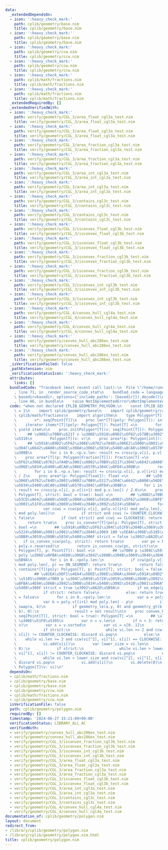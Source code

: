 ```yaml
---
data:
  _extendedDependsOn:
  - icon: ':heavy_check_mark:'
    path: cplib/geometry/base.nim
    title: cplib/geometry/base.nim
  - icon: ':heavy_check_mark:'
    path: cplib/geometry/base.nim
    title: cplib/geometry/base.nim
  - icon: ':heavy_check_mark:'
    path: cplib/geometry/ccw.nim
    title: cplib/geometry/ccw.nim
  - icon: ':heavy_check_mark:'
    path: cplib/geometry/ccw.nim
    title: cplib/geometry/ccw.nim
  - icon: ':heavy_check_mark:'
    path: cplib/math/fractions.nim
    title: cplib/math/fractions.nim
  - icon: ':heavy_check_mark:'
    path: cplib/math/fractions.nim
    title: cplib/math/fractions.nim
  _extendedRequiredBy: []
  _extendedVerifiedWith:
  - icon: ':heavy_check_mark:'
    path: verify/geometry/CGL_3/area_float_cgl3a_test.nim
    title: verify/geometry/CGL_3/area_float_cgl3a_test.nim
  - icon: ':heavy_check_mark:'
    path: verify/geometry/CGL_3/area_float_cgl3a_test.nim
    title: verify/geometry/CGL_3/area_float_cgl3a_test.nim
  - icon: ':heavy_check_mark:'
    path: verify/geometry/CGL_3/area_fraction_cgl3a_test.nim
    title: verify/geometry/CGL_3/area_fraction_cgl3a_test.nim
  - icon: ':heavy_check_mark:'
    path: verify/geometry/CGL_3/area_fraction_cgl3a_test.nim
    title: verify/geometry/CGL_3/area_fraction_cgl3a_test.nim
  - icon: ':heavy_check_mark:'
    path: verify/geometry/CGL_3/area_int_cgl3a_test.nim
    title: verify/geometry/CGL_3/area_int_cgl3a_test.nim
  - icon: ':heavy_check_mark:'
    path: verify/geometry/CGL_3/area_int_cgl3a_test.nim
    title: verify/geometry/CGL_3/area_int_cgl3a_test.nim
  - icon: ':heavy_check_mark:'
    path: verify/geometry/CGL_3/contains_cgl3c_test.nim
    title: verify/geometry/CGL_3/contains_cgl3c_test.nim
  - icon: ':heavy_check_mark:'
    path: verify/geometry/CGL_3/contains_cgl3c_test.nim
    title: verify/geometry/CGL_3/contains_cgl3c_test.nim
  - icon: ':heavy_check_mark:'
    path: verify/geometry/CGL_3/isconvex_float_cgl3b_test.nim
    title: verify/geometry/CGL_3/isconvex_float_cgl3b_test.nim
  - icon: ':heavy_check_mark:'
    path: verify/geometry/CGL_3/isconvex_float_cgl3b_test.nim
    title: verify/geometry/CGL_3/isconvex_float_cgl3b_test.nim
  - icon: ':heavy_check_mark:'
    path: verify/geometry/CGL_3/isconvex_fraction_cgl3b_test.nim
    title: verify/geometry/CGL_3/isconvex_fraction_cgl3b_test.nim
  - icon: ':heavy_check_mark:'
    path: verify/geometry/CGL_3/isconvex_fraction_cgl3b_test.nim
    title: verify/geometry/CGL_3/isconvex_fraction_cgl3b_test.nim
  - icon: ':heavy_check_mark:'
    path: verify/geometry/CGL_3/isconvex_int_cgl3b_test.nim
    title: verify/geometry/CGL_3/isconvex_int_cgl3b_test.nim
  - icon: ':heavy_check_mark:'
    path: verify/geometry/CGL_3/isconvex_int_cgl3b_test.nim
    title: verify/geometry/CGL_3/isconvex_int_cgl3b_test.nim
  - icon: ':heavy_check_mark:'
    path: verify/geometry/CGL_4/convex_hull_cgl4a_test.nim
    title: verify/geometry/CGL_4/convex_hull_cgl4a_test.nim
  - icon: ':heavy_check_mark:'
    path: verify/geometry/CGL_4/convex_hull_cgl4a_test.nim
    title: verify/geometry/CGL_4/convex_hull_cgl4a_test.nim
  - icon: ':heavy_check_mark:'
    path: verify/geometry/convex_hull_abc286ex_test.nim
    title: verify/geometry/convex_hull_abc286ex_test.nim
  - icon: ':heavy_check_mark:'
    path: verify/geometry/convex_hull_abc286ex_test.nim
    title: verify/geometry/convex_hull_abc286ex_test.nim
  _isVerificationFailed: false
  _pathExtension: nim
  _verificationStatusIcon: ':heavy_check_mark:'
  attributes:
    links: []
  bundledCode: "Traceback (most recent call last):\n  File \"/home/runner/.local/lib/python3.10/site-packages/onlinejudge_verify/documentation/build.py\"\
    , line 71, in _render_source_code_stat\n    bundled_code = language.bundle(stat.path,\
    \ basedir=basedir, options={'include_paths': [basedir]}).decode()\n  File \"/home/runner/.local/lib/python3.10/site-packages/onlinejudge_verify/languages/nim.py\"\
    , line 86, in bundle\n    raise NotImplementedError\nNotImplementedError\n"
  code: "when not declared CPLIB_GEOMETRY_POLYGON:\n    const CPLIB_GEOMETRY_POLYGON*\
    \ = 1\n    import cplib/geometry/base\n    import cplib/geometry/ccw\n    import\
    \ cplib/math/fractions\n    import algorithm\n    type Polygon*[T] = object\n\
    \        v*: seq[Point[T]]\n    proc len*[T](poly: Polygon[T]): int = poly.v.len\n\
    \    iterator items*[T](poly: Polygon[T]): Point[T] =\n        for item in poly.v:\
    \ yield item\n\n    proc initPolygon*[T](v: seq[Point[T]]): Polygon[T] =\n   \
    \     ## \u9802\u70B9\u5217 v \u306E\u591A\u89D2\u5F62\u578B\u3092\u521D\u671F\
    \u5316\n        Polygon[T](v: v)\n    proc area*(p: Polygon[int]): int =\n   \
    \     ## \u591A\u89D2\u5F62\u306E\u9762\u7A4D\u306E2\u500D\u3001\u9802\u70B9\u5217\
    \u304C\u6642\u8A08\u56DE\u308A\u306E\u5834\u5408\u8CA0\u306E\u6570\u304C\u8FD4\
    \u308B\n        for i in 0..<p.v.len: result += cross(p.v[i], p.v[(i+1) mod p.v.len])\n\
    \    proc area*[T](p: Polygon[Fraction[T]]): Fraction[T] =\n        ## \u591A\u89D2\
    \u5F62\u306E\u9762\u7A4D\u3001\u9802\u70B9\u5217\u304C\u6642\u8A08\u56DE\u308A\
    \u306E\u5834\u5408\u8CA0\u306E\u6570\u304C\u8FD4\u308B\n        result = initFraction(0)\n\
    \        for i in 0..<p.v.len: result += cross(p.v[i], p.v[(i+1) mod p.v.len])\
    \ / 2\n    proc area*(p: Polygon[float]): float =\n        ## \u591A\u89D2\u5F62\
    \u306E\u9762\u7A4D\u3001\u9802\u70B9\u5217\u304C\u6642\u8A08\u56DE\u308A\u306E\
    \u5834\u5408\u8CA0\u306E\u6570\u304C\u8FD4\u308B\n        for i in 0..<p.v.len:\
    \ result += cross(p.v[i], p.v[(i+1) mod p.v.len]) / 2.0\n\n    proc is_convex_ccw*[T](poly:\
    \ Polygon[T], strict: bool = true): bool =\n        ## \u9802\u70B9\u5217\u304C\
    \u53CD\u6642\u8A08\u56DE\u308A\u306E\u591A\u89D2\u5F62\u306B\u5BFE\u3057\u3066\
    \u3001\u51F8\u304B\u3069\u3046\u304B\u3092\u5224\u5B9A\n        for i in 0..<poly.len:\n\
    \            var ccwi = ccw(poly.v[i], poly.v[(i+1) mod poly.len], poly.v[(i+2)\
    \ mod poly.len])\n            if strict and ccwi != COUNTER_CLOCKWISE: return\
    \ false\n            if (not strict) and ccwi == CLOCKWISE: return false\n   \
    \     return true\n    proc is_convex*[T](poly: Polygon[T], strict: bool = true):\
    \ bool =\n        ## \u591A\u89D2\u5F62\u304C\u51F8\u304B\u3069\u3046\u304B\u3092\
    \u5224\u5B9A\u3001\u3061\u3087\u3046\u3069 180 \u5EA6\u306E\u5185\u89D2\u3092\u8A31\
    \u5BB9\u3059\u308B\u5834\u5408\u306F strict = false \u3092\u8A2D\u5B9A\n     \
    \   if is_convex_ccw(poly, strict): return true\n        var pn = Polygon[T](v:\
    \ poly.v.reversed)\n        return is_convex_ccw(pn, strict)\n\n    proc on_edge*[T](poly:\
    \ Polygon[T], p: Point[T]): bool =\n        ## \u70B9 p \u304C\u591A\u89D2\u5F62\
    \ poly \u306E\u8FBA\u4E0A\u306B\u3042\u308B\u304B\u3069\u3046\u304B\u3092\u5224\
    \u5B9A\n        for i in 0..<poly.len:\n            if ccw(poly.v[i], poly.v[(i+1)\
    \ mod poly.len], p) == ON_SEGMENT: return true\n        return false\n    proc\
    \ contains*[T](poly: Polygon[T], p: Point[T], strict: bool = false): bool =\n\
    \        ## \u81EA\u5DF1\u4EA4\u5DEE\u306E\u306A\u3044\u591A\u89D2\u5F62 poly\
    \ \u5185\u306B\u70B9 p \u304C\u5B58\u5728\u3059\u308B\u304B\u3092\u5224\u5B9A\u3001\
    \u8FBA\u4E0A\u306B\u3042\u308B\u5834\u5408\u3092\u542B\u3081\u306A\u3044\u5834\
    \u5408\u306F strict = true \u3092\u8A2D\u5B9A\n        if on_edge(poly, p):\n\
    \            if strict: return false\n            else: return true\n        result\
    \ = false\n        for i in 0..<poly.len:\n            var a = poly.v[i] - p\n\
    \            var b = poly.v[(i+1) mod poly.len] - p\n            if a.y > b.y:\
    \ swap(a, b)\n            if geometry_le(a.y, 0) and geometry_gt(b.y, 0) and geometry_lt(cross(a,\
    \ b), 0):\n                result = not result\n\n    proc convex_hull*[T](v:\
    \ seq[Point[T]], strict: bool = true): Polygon[T] =\n        ## \u70B9\u7FA4 v\
    \ \u306E\u51F8\u5305\n        var n = v.len\n        if n < 3: return Polygon[T](v:\
    \ v)\n        var s = v.sorted\n        var vi = s[0..1]\n        for i in 2..<n:\n\
    \            if strict:\n                while vi.len >= 2 and ccw(vi[^2], vi[^1],\
    \ s[i]) != COUNTER_CLOCKWISE: discard vi.pop\n            else:\n            \
    \    while vi.len >= 2 and ccw(vi[^2], vi[^1], s[i]) == CLOCKWISE: discard vi.pop\n\
    \            vi.add(s[i])\n        var lower_size = vi.len\n        for i in countdown(n-2,\
    \ 0):\n            if strict:\n                while vi.len > lower_size and ccw(vi[^2],\
    \ vi[^1], s[i]) != COUNTER_CLOCKWISE: discard vi.pop\n            else:\n    \
    \            while vi.len > lower_size and ccw(vi[^2], vi[^1], s[i]) == CLOCKWISE:\
    \ discard vi.pop\n            vi.add(s[i])\n        vi.delete(0)\n        return\
    \ Polygon[T](v: vi)\n"
  dependsOn:
  - cplib/math/fractions.nim
  - cplib/geometry/base.nim
  - cplib/geometry/base.nim
  - cplib/geometry/ccw.nim
  - cplib/math/fractions.nim
  - cplib/geometry/ccw.nim
  isVerificationFile: false
  path: cplib/geometry/polygon.nim
  requiredBy: []
  timestamp: '2024-06-27 15:21:09+09:00'
  verificationStatus: LIBRARY_ALL_AC
  verifiedWith:
  - verify/geometry/convex_hull_abc286ex_test.nim
  - verify/geometry/convex_hull_abc286ex_test.nim
  - verify/geometry/CGL_3/isconvex_fraction_cgl3b_test.nim
  - verify/geometry/CGL_3/isconvex_fraction_cgl3b_test.nim
  - verify/geometry/CGL_3/isconvex_int_cgl3b_test.nim
  - verify/geometry/CGL_3/isconvex_int_cgl3b_test.nim
  - verify/geometry/CGL_3/area_float_cgl3a_test.nim
  - verify/geometry/CGL_3/area_float_cgl3a_test.nim
  - verify/geometry/CGL_3/area_fraction_cgl3a_test.nim
  - verify/geometry/CGL_3/area_fraction_cgl3a_test.nim
  - verify/geometry/CGL_3/isconvex_float_cgl3b_test.nim
  - verify/geometry/CGL_3/isconvex_float_cgl3b_test.nim
  - verify/geometry/CGL_3/area_int_cgl3a_test.nim
  - verify/geometry/CGL_3/area_int_cgl3a_test.nim
  - verify/geometry/CGL_3/contains_cgl3c_test.nim
  - verify/geometry/CGL_3/contains_cgl3c_test.nim
  - verify/geometry/CGL_4/convex_hull_cgl4a_test.nim
  - verify/geometry/CGL_4/convex_hull_cgl4a_test.nim
documentation_of: cplib/geometry/polygon.nim
layout: document
redirect_from:
- /library/cplib/geometry/polygon.nim
- /library/cplib/geometry/polygon.nim.html
title: cplib/geometry/polygon.nim
---
```

